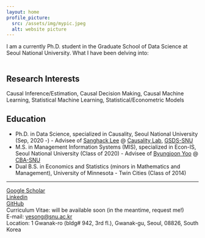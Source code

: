 ```yaml
---
layout: home
profile_picture:
  src: /assets/img/mypic.jpeg
  alt: website picture
---
```

I am a currently Ph.D. student in the Graduate School of Data Science at Seoul National University. What I have been delving into:
<br>
<br>


## Research Interests <br>
Causal Inference/Estimation, Causal Decision Making, Causal Machine Learning, Statistical Machine Learning, Statistical/Econometric Models <br>

## Education <br>
- Ph.D. in Data Science, specialized in Causality, Seoul National University (Sep, 2020 -) - Advisee of [Sanghack Lee](https://www.sanghacklee.me/) @ [Causality Lab](https://causality.snu.ac.kr), [GSDS-SNU](https://gsds.snu.ac.kr)
- M.S. in Management Information Systems (MIS), specialized in Econ-IS, Seoul National University (Class of 2020) - Advisee of [Byungjoon Yoo](https://scholar.google.com/citations?user=d5cN15QAAAAJ&hl=ko&oi=ao) @ [CBA-SNU](https://cba.snu.ac.kr)
- Dual B.S. in Economics and Statistics (minors in Mathematics and Management), University of Minnesota - Twin Cities (Class of 2014)


*** 
[Google Scholar](https://scholar.google.com/citations?user=0mm9Pz0AAAAJ&hl=e) <br>
[Linkedin](http://www.linkedin.com/in/yesongchoe) <br> 
[GitHub](https://github.com/lovelyesong) <br>
Curriculum Vitae: will be available soon (in the meantime, request me!) <br>
E-mail: yesong@snu.ac.kr <br>
Location: 1 Gwanak-ro (bldg# 942, 3rd fl.), Gwanak-gu, Seoul, 08826, South Korea
